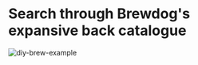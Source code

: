 # Search through Brewdog's expansive back catalogue

![diy-brew-example](https://user-images.githubusercontent.com/77201471/149229924-b74ceb9a-d381-4911-bda1-652806721b36.jpeg)
